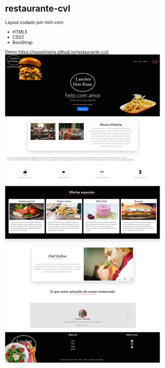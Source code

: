 # restaurante-cvl
 Layout codado por mim com:
 
 * HTML5
 * CSS3
 * BootStrap

Demo
https://josoelvieira.github.io/restaurante-cvl/
![](https://github.com/josoelvieira/portifolio/blob/main/img/restalrante.png)
